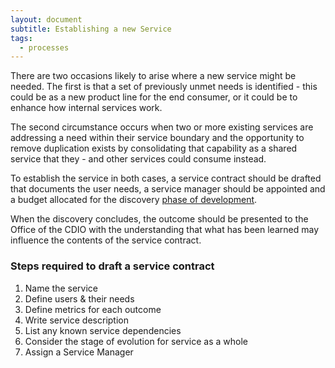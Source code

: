 ```yaml
---
layout: document
subtitle: Establishing a new Service
tags:
  - processes
---
```


There are two occasions likely to arise where a new service might be needed. The first is that a set of previously unmet needs is identified - this could be as a new product line for the end consumer, or it could be to enhance how internal services work.

The second circumstance occurs when two or more existing services are addressing a need within their service boundary and the opportunity to remove duplication exists by consolidating that capability as a shared service that they - and other services could consume instead.

To establish the service in both cases, a service contract should be drafted that documents the user needs, a service manager should be appointed and a budget allocated for the discovery [phase of development](/osom-guide/service-lifecycle/).

When the discovery concludes, the outcome should be presented to the Office of the CDIO with the understanding that what has been learned may influence the contents of the service contract.

### Steps required to draft a service contract

1. Name the service
2. Define users & their needs
3. Define metrics for each outcome
4. Write service description
5. List any known service dependencies
6. Consider the stage of evolution for service as a whole
7. Assign a Service Manager
